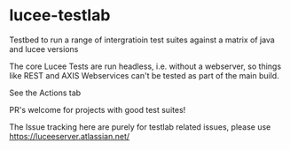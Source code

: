 # lucee-testlab

Testbed to run a range of intergratioin test suites against a matrix of java and lucee versions

The core Lucee Tests are run headless, i.e. without a webserver, so things like REST and AXIS Webservices can't be tested as part of the main build.

See the Actions tab

PR's welcome for projects with good test suites!

The Issue tracking here are purely for testlab related issues, please use https://luceeserver.atlassian.net/
